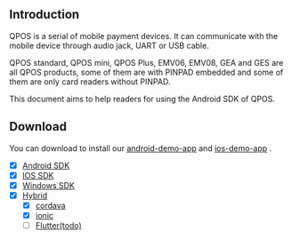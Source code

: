 ## Introduction

QPOS is a serial of mobile payment devices. It can communicate with the mobile device through audio jack, UART or USB cable. 

QPOS standard, QPOS mini, QPOS Plus, EMV06, EMV08, GEA and GES are all QPOS products, some of them are with PINPAD embedded and some of them are only card readers without PINPAD.

This document aims to help readers for using the Android SDK of QPOS.

## Download
You can download to install our [android-demo-app][android-app]
 and [ios-demo-app][ios-app] .

[android-app]: https://fir.im/AndroidDemo
[ios-app]: https://fir.im/iOSDemo


<div style='color: blue'>

- [x] [Android SDK](https://gitlab.com/dspread/android) 
- [x] [IOS SDK](https://gitlab.com/dspread/ios)
- [x] [Windows SDK](https://gitlab.com/dspread/windows)
- [x] [Hybrid](url)
    - [x] [cordava](https://gitlab.com/dspread/cordova-plugin)
    - [x] [ionic](https://gitlab.com/dspread/ionic-demo)
    - [ ] [Flutter(todo)](url)
    
</div>


